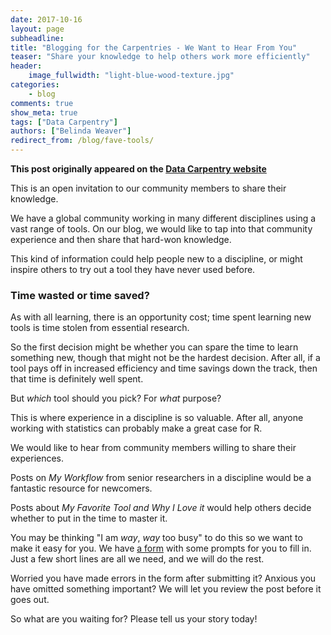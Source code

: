 ```yaml
---
date: 2017-10-16
layout: page
subheadline:
title: "Blogging for the Carpentries - We Want to Hear From You"
teaser: "Share your knowledge to help others work more efficiently"
header:
    image_fullwidth: "light-blue-wood-texture.jpg"
categories:
    - blog
comments: true
show_meta: true
tags: ["Data Carpentry"]
authors: ["Belinda Weaver"]
redirect_from: /blog/fave-tools/
--- 
```


**This post originally appeared on the [Data Carpentry website](https://datacarpentry.org)**

This is an open invitation to our community members to share their knowledge.

We have a global community working in many different disciplines using a vast range of tools. On our blog, we would like to tap 
into that community experience and then share that hard-won knowledge.

This kind of information could help people new to a discipline, or might inspire others to try out a tool they have never used before.

### Time wasted or time saved?

As with all learning, there is an opportunity cost; time spent learning new tools is time stolen from essential research. 

So the first decision might be whether you can spare the time to learn something new, though that might not be the hardest decision. 
After all, if a tool pays off in increased efficiency and time savings down the track, then that time is definitely well spent.

But *which* tool should you pick? For *what* purpose? 

This is where experience in a discipline is so valuable. After all, anyone working with statistics can probably make a great case for R. 

We would like to hear from community members willing to share their experiences.

Posts on *My Workflow* from senior researchers in a discipline would be a fantastic resource for newcomers.

Posts about *My Favorite Tool and Why I Love it* would help others decide whether to put in the time to master it.

You may be thinking "I am *way*, *way* too busy" to do this so we want to make it easy for you. We 
have [a form](https://docs.google.com/forms/d/e/1FAIpQLSeiu5NzJsLxYueaQrNn_qKbaa5JR2Sz12CeCRyedKQxwb54Dw/viewform) with 
some prompts for you to fill in. Just a few short lines are all we need, and we will do the rest. 

Worried you have made errors in the form after submitting it? Anxious you have omitted something important? 
We will let you review the post before it goes out.

So what are you waiting for? Please tell us your story today!
